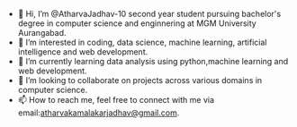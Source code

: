 - 👋 Hi, I’m @AtharvaJadhav-10 second year student pursuing bachelor's degree in computer science and enginnering at MGM University Aurangabad.
- 👀 I’m interested in coding, data science, machine learning, artificial intelligence and web development.
- 🌱 I’m currently learning data analysis using python,machine learning and web development.
- 💞️ I’m looking to collaborate on projects across various domains in computer science.
- 📫 How to reach me, feel free to connect with me via email:atharvakamalakarjadhav@gmail.com.

<!---
AtharvaJadhav-10/AtharvaJadhav-10 is a ✨ special ✨ repository because its `README.md` (this file) appears on your GitHub profile.
You can click the Preview link to take a look at your changes.
--->
